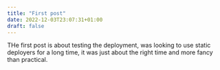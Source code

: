 ```yaml
---
title: "First post"
date: 2022-12-03T23:07:31+01:00
draft: false
---
```

THe first post is about testing the deployment, was looking to use static deployers for a long time, it was just about the right time and more fancy than practical.